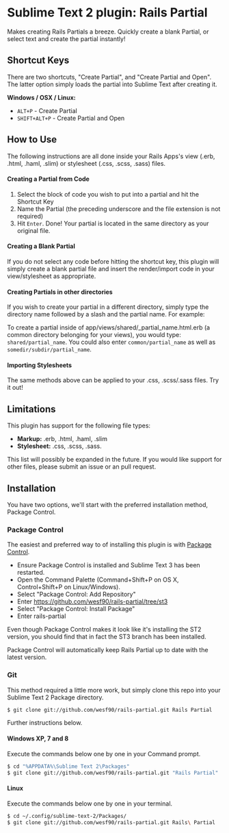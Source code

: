 # Sublime Text 2 plugin: Rails Partial

Makes creating Rails Partials a breeze. Quickly create a blank Partial, or select text and create the partial instantly!


## Shortcut Keys

There are two shortcuts, "Create Partial", and "Create Partial and Open". The latter option simply loads the partial into Sublime Text after creating it.

**Windows / OSX / Linux:**

 * `ALT+P` - Create Partial
 * `SHIFT+ALT+P` - Create Partial and Open


## How to Use

The following instructions are all done inside your Rails Apps's view (.erb, .html, .haml, .slim) or stylesheet (.css, .scss, .sass) files.


#### Creating a Partial from Code
1. Select the block of code you wish to put into a partial and hit the Shortcut Key
2. Name the Partial (the preceding underscore and the file extension is not required)
3. Hit `Enter`. Done! Your partial is located in the same directory as your original file.


#### Creating a Blank Partial
If you do not select any code before hitting the shortcut key, this plugin will simply create a blank partial file and insert the render/import code in your view/stylesheet as appropriate.


#### Creating Partials in other directories
If you wish to create your partial in a different directory, simply type the directory name followed by a slash and the partial name. For example:

To create a partial inside of app/views/shared/_partial_name.html.erb (a common directory belonging for your views), you would type: `shared/partial_name`. You could also enter `common/partial_name` as well as `somedir/subdir/partial_name`.


#### Importing Stylesheets
The same methods above can be applied to your .css, .scss/.sass files. Try it out!


## Limitations

This plugin has support for the following file types:
 - **Markup:** .erb, .html, .haml, .slim
 - **Stylesheet:** .css, .scss, .sass.

This list will possibly be expanded in the future. If you would like support for other files, please submit an issue or an pull request.


## Installation

You have two options, we'll start with the preferred installation method, Package Control.


### Package Control

The easiest and preferred way to of installing this plugin is with [Package Control](http://wbond.net/sublime\_packages/package\_control).

 * Ensure Package Control is installed and Sublime Text 3 has been restarted.
 * Open the Command Palette (Command+Shift+P on OS X, Control+Shift+P on Linux/Windows).
 * Select "Package Control: Add Repository"
 * Enter https://github.com/wesf90/rails-partial/tree/st3
 * Select "Package Control: Install Package"
 * Enter rails-partial

Even though Package Control makes it look like it's installing the ST2 version, you should find that in fact the ST3 branch has been installed.

Package Control will automatically keep Rails Partial up to date with the latest version.


### Git

This method required a little more work, but simply clone this repo into your Sublime Text 2 Package directory.

``` bash
$ git clone git://github.com/wesf90/rails-partial.git Rails Partial
```

Further instructions below.

#### Windows XP, 7 and 8
Execute the commands below one by one in your Command prompt.

``` bash
$ cd "%APPDATA%\Sublime Text 2\Packages"
$ git clone git://github.com/wesf90/rails-partial.git "Rails Partial"
```

#### Linux
Execute the commands below one by one in your terminal.

``` bash
$ cd ~/.config/sublime-text-2/Packages/
$ git clone git://github.com/wesf90/rails-partial.git Rails\ Partial
```
